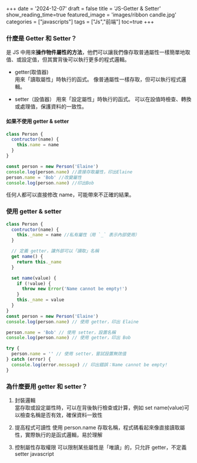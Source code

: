 +++
date = '2024-12-07'
draft = false
title = 'JS-Getter & Setter'
show_reading_time=true
featured_image = 'images/ribbon candle.jpg'
categories = ["javascripts"]
tags = ["Js","前端"]
toc=true
+++

### 什麼是 Getter 和 Setter？

是 JS 中用來**操作物件屬性的方法**，他們可以讓我們像存取普通屬性一樣簡單地取值、或設定值，但其實背後可以執行更多的程式邏輯。

<!--more-->

- getter(取值器)  
  用來「讀取屬性」時執行的函式。
  像普通屬性一樣存取，但可以執行程式邏輯。

- setter（設值器）
  用來「設定屬性」時執行的函式。
  可以在設值時檢查、轉換或處理值，保護資料的一致性。

#### 如果不使用 getter & setter

```js
class Person {
  contructor(name) {
    this.name = name
  }
}

const person = new Person('Elaine')
console.log(person.name) //直接存取屬性，印出Elaine
person.name = 'Bob' //改變屬性
console.log(person.name) //印出Bob
```

任何人都可以直接修改 name，可能帶來不正確的結果。

### 使用 getter & setter

```js
class Person {
  contructor(name) {
    this._name = name //私有屬性（用 `_` 表示內部使用）
  }

  // 定義 getter，讓外部可以「讀取」名稱
  get name() {
    return this._name
  }

  set name(value) {
    if (!value) {
      throw new Error('Name cannot be empty!')
    }
    this._name = value
  }
}
const person = new Person('Elaine')
console.log(person.name) // 使用 getter，印出 Elaine

person.name = 'Bob' // 使用 setter，設置名稱
console.log(person.name) // 使用 getter，印出 Bob

try {
  person.name = '' // 使用 setter，嘗試設置無效值
} catch (error) {
  console.log(error.message) // 印出錯誤：Name cannot be empty!
}
```

### 為什麼要用 getter 和 setter？

1. 封裝邏輯  
   當存取或設定屬性時，可以在背後執行檢查或計算，例如 set name(value)可以檢查名稱是否有效，確保資料一致性

2. 提高程式可讀性
   使用 person.name 存取名稱，程式碼看起來像直接讀取屬性，實際執行的是函式邏輯，易於理解

3. 控制屬性存取權限
   可以限制某些屬性是「唯讀」的，只允許 getter，不定義 setter
   javascript
